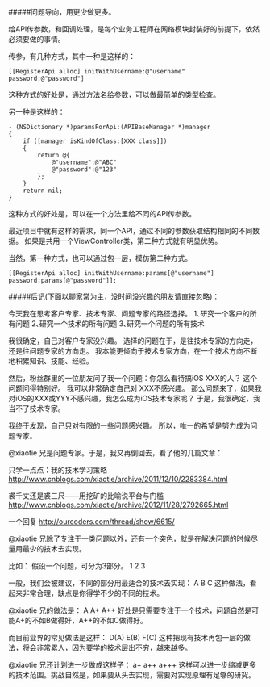 #####问题导向，用更少做更多。

给API传参数，和回调处理，是每个业务工程师在网络模块封装好的前提下，依然必须要做的事情。

传参，有几种方式，其中一种是这样的：
```
[[RegisterApi alloc] initWithUsername:@"username" password:@"password"]
```

这种方式的好处是，通过方法名给参数，可以做最简单的类型检查。

另一种是这样的：
```
- (NSDictionary *)paramsForApi:(APIBaseManager *)manager
{
    if ([manager isKindOfClass:[XXX class]])
    {
        return @{
            @"username":@"ABC"
            @"password":@"123"
        };
    }
    return nil;
}
```
这种方式的好处是，可以在一个方法里给不同的API传参数。

最近项目中就有这样的需求，同一个API，通过不同的参数获取结构相同的不同数据。
如果是共用一个ViewController类，第二种方式就有明显优势。

当然，第一种方式，也可以通过包一层，模仿第二种方式。
```
[[RegisterApi alloc] initWithUsername:params[@"username"] password:params[@"password"]];

```
#####后记(下面以聊家常为主，没时间没兴趣的朋友请直接忽略)：

今天我在思考客户专家、技术专家、问题专家的路径选择。
1､研究一个客户的所有问题
2､研究一个技术的所有问题
3､研究一个问题的所有技术

我很确定，自己对客户专家没兴趣。
选择的问题在于，是往技术专家的方向走，还是往问题专家的方向走。
我本能更倾向于技术专家方向，在一个技术方向不断地积累知识、技能、经验。

然后，粉丝群里的一位朋友问了我一个问题：你怎么看待搞iOS XXX的人？
这个问题问得特别好。
我可以非常确定自己对 XXX不感兴趣。
那么问题来了，如果我对iOS的XXX或YYY不感兴趣，我怎么成为iOS技术专家呢？
于是，我很确定，我当不了技术专家。

我终于发现，自己只对有限的一些问题感兴趣。
所以，唯一的希望是努力成为问题专家。

@xiaotie 兄是问题专家。于是，我又再倒回去，看了他的几篇文章：

只学一点点：我的技术学习策略
http://www.cnblogs.com/xiaotie/archive/2011/12/10/2283384.html

裘千丈还是裘三尺——用挖矿的比喻说平台与门槛
http://www.cnblogs.com/xiaotie/archive/2012/11/28/2792665.html

一个回复
http://ourcoders.com/thread/show/6615/

@xiaotie 兄除了专注于一类问题以外，还有一个突色，就是在解决问题的时候尽量用最少的技术去实现。

比如：
假设一个问题，可分为3部分。
1       2     3

一般，我们会被建议，不同的部分用最适合的技术去实现：
A       B      C
这种做法，看起来非常合理，缺点是你得学不少的不同的技术。

@xiaotie 兄的做法是：
A       A+   A++
好处是只需要专注于一个技术，问题自然是可能A+的不如B做得好，A++的不如C做得好。

而目前业界的常见做法是这样：
D(A)  E(B)   F(C)
这种把现有技术再包一层的做法，将会非常累人，因为要学的技术层出不穷，越来越多。

@xiaotie 兄还计划进一步做成这样子：
a+    a++  a+++
这样可以进一步缩减更多的技术范围。挑战自然是，如果要从头去实现，需要对实现原理有足够的研究。